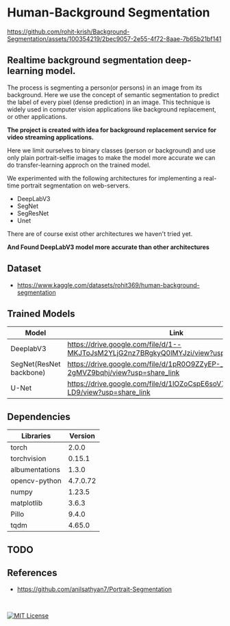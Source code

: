 # Human-Background Segmentation

https://github.com/rohit-krish/Background-Segmentation/assets/100354219/2bec9057-2e55-4f72-8aae-7b65b21bf141

## Realtime background segmentation deep-learning model.

The process is segmenting a person(or persons) in an image from its background. Here we use the concept of semantic segmentation to predict the label of every pixel (dense prediction) in an image. This technique is widely used in computer vision applications like background replacement, or other applications.

**The project is created with idea for background replacement service for video streaming applications.**

Here we limit ourselves to binary classes (person or background) and use only plain portrait-selfie images to make the model more accurate we can do transfer-learning approch on the trained model.

We experimented with the following architectures for implementing a real-time portrait segmentation on web-servers.
- DeepLabV3
- SegNet
- SegResNet
- Unet

There are of course exist other architectures we haven't tried yet.

__And Found DeepLabV3 model more accurate than other architectures__

## Dataset
- https://www.kaggle.com/datasets/rohit369/human-background-segmentation

## Trained Models
| Model                   | Link                                                                                  |   Size   |
|-------------------------|---------------------------------------------------------------------------------------|----------|
| DeeplabV3               | https://drive.google.com/file/d/1--MKJToJsM2YLjG2nz7BRgkyQ0lMYJzi/view?usp=share_link | 140.9 MB |
| SegNet(ResNet backbone) | https://drive.google.com/file/d/1pR0O9ZZyEP-_aUSR_MiJn-2gMVZ9bqhj/view?usp=share_link | 204.9 MB |
| U-Net                   | https://drive.google.com/file/d/1lOZoCspE6soV73Oadini_KEF8lYL-LD9/view?usp=share_link | 118.5 MB |


## Dependencies

| Libraries      | Version  |
|--------------- |--------- |
| torch          | 2.0.0    |
| torchvision    | 0.15.1   |
| albumentations | 1.3.0    |
| opencv-python  | 4.7.0.72 |
| numpy          | 1.23.5   |
| matplotlib     | 3.6.3    |
| Pillo          | 9.4.0    |
| tqdm           | 4.65.0   |


## TODO

<!--
- [ ] Create a tflite model.
- [ ] Android tflite benchmark.
- [ ] Float16 inference benchmark.
- [ ] Build a user-friendly script to perform the background segmentation.
- [ ] Try **quantization-aware** training
- [x] Train with **mixed precision** (FP16) 
- [ ] Optimize the model by performing weight **pruning**
- [ ] Improve **accuracy** & reduce **artifacts** at runtime
- [ ] Leverage **temporal consistency** in video
- [ ] Include **boundary refinement** techniques
- [ ] Reduce GPU memory **copy time**
- [ ] Incroporate **depth** information
- [ ] Tryout models such as Mobile-Unet, Prisma-Net, Portrait-Net, Slim-Net, SINet
- [ ] Give preview of failure cases
-->

## References

- https://github.com/anilsathyan7/Portrait-Segmentation

<br>

[![MIT License](https://img.shields.io/badge/License-MIT-green.svg)](./LICENSE)
